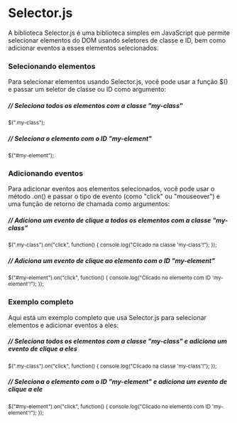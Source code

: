 # Selector.js
A biblioteca Selector.js é uma biblioteca simples em JavaScript que permite selecionar elementos do DOM usando seletores de classe e ID, bem como adicionar eventos a esses elementos selecionados.

<h3>Selecionando elementos</h3>
<p>Para selecionar elementos usando Selector.js, você pode usar a função $() e passar um seletor de classe ou ID como argumento:</p>

<h5>// Seleciona todos os elementos com a classe "my-class"</h5>
<sub>$(".my-class");</sub>
</br>
<h5>// Seleciona o elemento com o ID "my-element"</h5>
<sub>$("#my-element");</sub>
</br>

<h3>Adicionando eventos</h3>
<p>Para adicionar eventos aos elementos selecionados, você pode usar o método .on() e passar o tipo de evento (como "click" ou "mouseover") e uma função de retorno de chamada como argumentos:</p>
  <h5>// Adiciona um evento de clique a todos os elementos com a classe "my-class"</h5>
<sub>$(".my-class").on("click", function() {
  console.log("Clicado na classe 'my-class'!");
  });
  </sub>

  <h5>// Adiciona um evento de clique ao elemento com o ID "my-element"</h5>
<sub>$("#my-element").on("click", function() {
  console.log("Clicado no elemento com ID 'my-element'!");
});
</sub>
</br>

<h3>Exemplo completo</h3>
<p>Aqui está um exemplo completo que usa Selector.js para selecionar elementos e adicionar eventos a eles:</p>
<h5>// Seleciona todos os elementos com a classe "my-class" e adiciona um evento de clique a eles</h5>
<sub>$(".my-class").on("click", function() {
  console.log("Clicado na classe 'my-class'!");
});
</sub>

<h5>// Seleciona o elemento com o ID "my-element" e adiciona um evento de clique a ele</h5>
<sub>$("#my-element").on("click", function() {
  console.log("Clicado no elemento com ID 'my-element'!");
});</sub>
